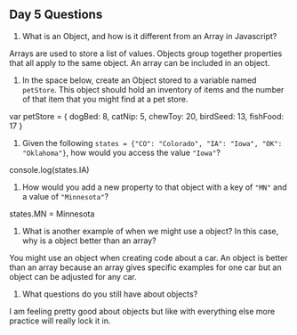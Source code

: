 ## Day 5 Questions

1. What is an Object, and how is it different from an Array in Javascript?

  Arrays are used to store a list of values. Objects group together properties that all apply to the same object. An array can be included in an object.

1. In the space below, create an Object stored to a variable named `petStore`.  This object should hold an inventory of items and the number of that item that you might find at a pet store.

var petStore = {
dogBed: 8,
catNip: 5,
chewToy: 20,
birdSeed: 13,
fishFood: 17
}

1. Given the following `states = {"CO": "Colorado", "IA": "Iowa", "OK": "Oklahoma"}`, how would you access the value `"Iowa"`?

console.log(states.IA)

1. How would you add a new property to that object with a key of `"MN"` and a value of `"Minnesota"`?

states.MN = Minnesota

1. What is another example of when we might use a object?  In this case, why is a object better than an array?

You might use an object when creating code about a car. An object is better than an array because an array gives specific examples for one car but an object can be adjusted for any car.

1. What questions do you still have about objects?

I am feeling pretty good about objects but like with everything else more practice will really lock it in.
